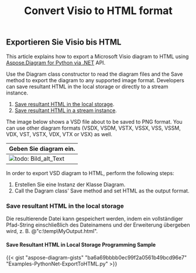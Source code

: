 ﻿---
title: Convert Visio to HTML format 
linktitle: Convert Visio to HTML
type: docs
weight: 30
url: /de/python-net/convert-visio-to-html/
description: This topic show you how to Aspose.Diagram allows to convert Visio to html formats. Convert VSD, VSS, VDW, VST, VSDX, VSSX, VSTX, VSDM, VSTM,VSSM to html with a few lines of code.
---
## **Exportieren Sie Visio bis HTML**
This article explains how to export a Microsoft Visio diagram to HTML using [Aspose.Diagram for Python via .NET](https://products.aspose.com/diagram/python-net/) API.

Use the Diagram class constructor to read the diagram files and the Save method to export the diagram to any supported image format. Developers can save resultant HTML in the local storage or directly to a stream instance.

1. [Save resultant HTML in the local storage](https://docs.aspose.com/diagram/net/convert-visio-to-html/#save-resultant-html-in-the-local-storage).
1. [Save resultant HTML in a stream instance](https://docs.aspose.com/diagram/net/convert-visio-to-html/#save-resultant-html-in-a-stream-instance).

The image below shows a VSD file about to be saved to PNG format. You can use other diagram formats (VSDX, VSDM, VSTX, VSSX, VSS, VSSM, VDX, VST, VSTX, VDX, VTX or VSX) as well.

|**Geben Sie diagram ein.**|
|:- |
|![todo: Bild_alt_Text](how-to-convert-a-visio-diagram_6.png)|
In order to export VSD diagram to HTML, perform the following steps:

1. Erstellen Sie eine Instanz der Klasse Diagram.
1. Call the Dagram class' Save method and set HTML as the output format.
### **Save resultant HTML in the local storage**
Die resultierende Datei kann gespeichert werden, indem ein vollständiger Pfad-String einschließlich des Dateinamens und der Erweiterung übergeben wird, z. B. @"c:\temp\MyOutput.html".
#### **Save Resultant HTML in Local Storage Programming Sample**
{{< gist "aspose-diagram-gists" "ba6a69bbbb0ec99f2a0561b49bcd96e7" "Examples-PythonNet-ExportToHTML.py" >}}
